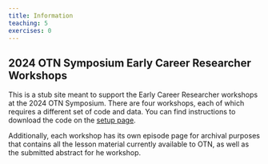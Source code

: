 ```yaml
---
title: Information
teaching: 5
exercises: 0
---
```

## 2024 OTN Symposium Early Career Researcher Workshops

This is a stub site meant to support the Early Career Researcher workshops at the 2024 OTN Symposium. There are four workshops, each of which requires a different set of code and data. You can find instructions to download the code on the [setup page](/2024-symp-ecr-setup/setup.html).

Additionally, each workshop has its own episode page for archival purposes that contains all the lesson material currently available to OTN, as well as the submitted abstract for he workshop. 
